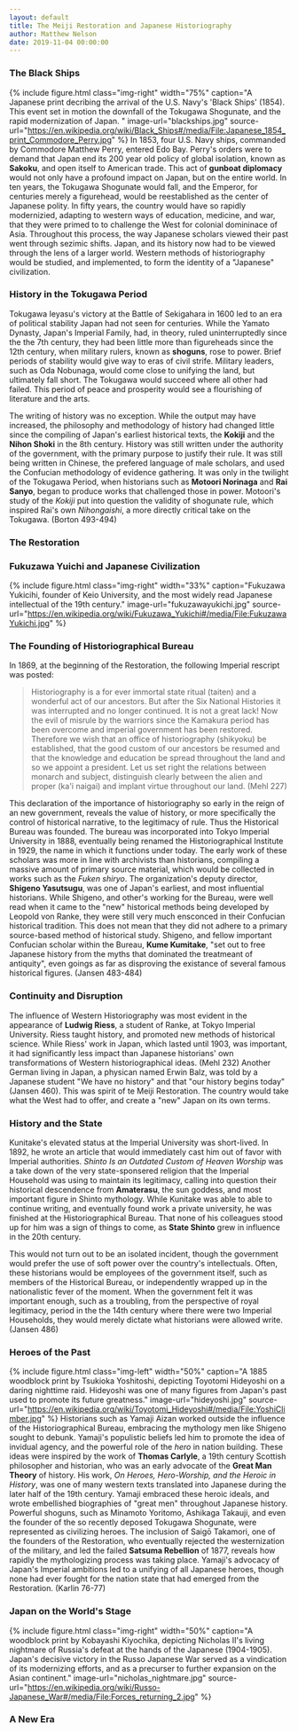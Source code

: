 ```yaml
---
layout: default
title: The Meiji Restoration and Japanese Historiography
author: Matthew Nelson
date: 2019-11-04 00:00:00
---
```


### The Black Ships

{% include figure.html
  class="img-right"
  width="75%"
  caption="A Japanese print decribing the arrival of the U.S. Navy's 'Black Ships' (1854).  This event set in motion the downfall of the Tokugawa Shogunate, and the rapid modernization of Japan. "
  image-url="blackships.jpg"
  source-url="https://en.wikipedia.org/wiki/Black_Ships#/media/File:Japanese_1854_print_Commodore_Perry.jpg"
%}
In 1853, four U.S. Navy ships, commanded by Commodore Matthew Perry, entered Edo Bay.  Perry's orders were to demand that Japan end its 200 year old policy of global isolation, known as **Sakoku**, and open itself to American trade.  This act of **gunboat diplomacy** would not only have a profound impact on Japan, but on the entire world.  In ten years, the Tokugawa Shogunate would fall, and the Emperor, for centuries merely a figurehead, would be reestablished as the center of Japanese polity.  In fifty years, the country would have so rapidly modernizied, adapting to western ways of education, medicine, and war, that they were primed to to challenge the West for colonial domininace of Asia.  Throughout this process, the way Japanese scholars viewed their past went through sezimic shifts.  Japan, and its history now had to be viewed through the lens of a larger world.  Western methods of historiography would be studied, and implemented, to form the identity of a "Japanese" civilization.


### History in the Tokugawa Period
Tokugawa Ieyasu's victory at the Battle of Sekigahara in 1600 led to an era of political stability Japan had not seen for centuries.  While the Yamato Dynasty, Japan's Imperial Family, had, in theory, ruled uninterruptedly since the the 7th century, they had been little more than figureheads since the 12th century, when military rulers, known as **shoguns**, rose to power.  Brief periods of stability would give way to eras of civil strife.  Military leaders, such as Oda Nobunaga, would come close to unifying the land, but ultimately fall short.  The Tokugawa would succeed where all other had failed.  This period of peace and prosperity would see a flourishing of literature and the arts.  

The writing of history was no exception.  While the output may have increased, the philosophy and methodology of history had changed little since the compiling of Japan's earliest historical texts, the **Kokiji** and the **Nihon Shoki** in the 8th century.  History was still written under the authority of the government, with the primary purpose to justify their rule.  It was still being written in Chinese, the prefered language of male scholars, and used the Confucian methodology of evidence gathering.  It was only in the twilight of the Tokugawa Period, when historians such as **Motoori Norinaga** and **Rai Sanyo**, began to produce works that challenged those in power.  Motoori's study of the *Kokiji* put into question the validity of shogunate rule, which inspired Rai's own *Nihongaishi*, a more directly critical take on the Tokugawa.  (Borton 493-494)

### The Restoration

### Fukuzawa Yuichi and Japanese Civilization

{% include figure.html
  class="img-right"
  width="33%"
  caption="Fukuzawa Yukicihi, founder of Keio University, and the most widely read Japanese intellectual of the 19th century."
  image-url="fukuzawayukichi.jpg"
  source-url="https://en.wikipedia.org/wiki/Fukuzawa_Yukichi#/media/File:FukuzawaYukichi.jpg"
%} 

### The Founding of Historiographical Bureau
In 1869, at the beginning of the Restoration, the following Imperial rescript was posted:

>Historiography is a for ever immortal state ritual (taiten) and a wonderful act of our ancestors. But after the Six National Histories it was interrupted and no longer continued.  It is not a great lack! Now the evil of misrule by the warriors since the Kamakura period has been overcome and imperial government has been restored. Therefore we wish that an office of historiography (shikyoku) be established, that the good custom of our ancestors be resumed and that the knowledge and education be spread throughout the land and so we appoint a president.  Let us set right the relations between monarch and subject, distinguish clearly between the alien and proper (ka'i naigai) and implant virtue throughout our land. (Mehl 227)

This declaration of the importance of historiography so early in the reign of an new government, reveals the value of history, or more specifically the control of historical narrative, to the legitimacy of rule.  Thus the Historical Bureau was founded.  The bureau was incorporated into Tokyo Imperial University in 1888, eventually being renamed the Historiographical Institute in 1929, the name in which it functions under today.  The early work of these scholars was more in line with archivists than historians, compiling a massive amount of primary source material, which would be collected in works such as the _Fuken shiryo_.  The organization's deputy director, **Shigeno Yasutsugu**, was one of Japan's earliest, and most influential historians.  While Shigeno, and other's working for the Bureau, were well read when it came to the "new" historical methods being developed by Leopold von Ranke, they were still very much ensconced in their Confucian historical tradition.  This does not mean that they did not adhere to a primary source-based method of historical study.  Shigeno, and fellow important Confucian scholar within the Bureau, **Kume Kumitake**, "set out to free Japanese history from the myths that dominated the treatmeant of antiquity", even goings as far as disproving the existance of several famous historical figures. (Jansen 483-484)

### Continuity and Disruption
The influence of Western Historiography was most evident in the appearance of **Ludwig Riess**, a student of Ranke, at Tokyo Imperial University.  Riess taught history, and promoted new methods of historical science.  While Riess' work in Japan, which lasted until 1903, was important, it had significantly less impact than Japanese historians' own transformations of Western historiographical ideas. (Mehl 232)  Another German living in Japan, a physican named Erwin Balz, was told by a Japanese student "We have no history" and that "our history begins today" (Jansen 460).  This was spirit of te Meiji Restoration.  The country would take what the West had to offer, and create a "new" Japan on its own terms.

### History and the State
Kunitake's elevated status at the Imperial University was short-lived.  In 1892, he wrote an article that would immediately cast him out of favor with Imperial authorities.  _Shinto Is an Outdated Custom of Heaven Worship_ was a take down of the very state-sponsered religion that the Imperial Household was using to maintain its legitimacy, calling into question their historical descendence from **Amaterasu**, the sun goddess, and most important figure in Shinto mythology.  While Kunitake was able to able to continue writing, and eventually found work a private university, he was finished at the Historiographical Bureau.  That none of his colleagues stood up for him was a sign of things to come, as **State Shinto** grew in influence in the 20th century.

This would not turn out to be an isolated incident, though the government would prefer the use of soft power over the country's intellectuals.  Often, these historians would be employees of the government itself, such as members of the Historical Bureau, or independently wrapped up in the nationalistic fever of the moment.  When the government felt it was important enough, such as a troubling, from the perspective of royal legitimacy, period in the the 14th century where there were two Imperial Households, they would merely dictate what historians were allowed write. (Jansen 486)


### Heroes of the Past
{% include figure.html
  class="img-left"
  width="50%"
  caption="A 1885 woodblock print by Tsukioka Yoshitoshi, depicting Toyotomi Hideyoshi on a daring nighttime raid.  Hideyoshi was one of many figures from Japan's past used to promote its future greatness."
  image-url="hideyoshi.jpg"
  source-url="https://en.wikipedia.org/wiki/Toyotomi_Hideyoshi#/media/File:YoshiClimber.jpg"
 %} 
Historians such as Yamaji Aizan worked outside the influence of the Historiographical Bureau, embracing the mythology men like Shigeno sought to debunk.  Yamaji's populistic beliefs led him to promote the idea of invidual agency, and the powerful role of the _hero_ in nation building.  These ideas were inspired by the work of **Thomas Carlyle**, a 19th century Scottish philosopher and historian, who was an early advocate of the **Great Man Theory** of history.  His work, *On Heroes, Hero-Worship, and the Heroic in History*, was one of many western texts translated into Japanese during the later half of the 19th century.  Yamaji embraced these heroic ideals, and wrote embellished biographies of "great men" throughout Japanese history.  Powerful shoguns, such as Minamoto Yoritomo, Ashikaga Takauji, and even the founder of the so recently deposed Tokugawa Shogunate, were represented as civilizing heroes.  The inclusion of Saigō Takamori, one of the founders of the Restoration, who eventually rejected the westernization of the military, and led the failed **Satsuma Rebellion** of 1877, reveals how rapidly the mythologizing process was taking place.  Yamaji's advocacy of Japan's Imperial ambitions led to a unifying of all Japanese heroes, though none had ever fought for the nation state that had emerged from the Restoration. (Karlin 76-77)



### Japan on the World's Stage

{% include figure.html
  class="img-right"
  width="50%"
  caption="A woodblock print by Kobayashi Kiyochika, depicting Nicholas II's living nightmare of Russia's defeat at the hands of the Japanese (1904-1905).  Japan's decisive victory in the Russo Japanese War served as a vindication of its modernizing efforts, and as a precurser to further expansion on the Asian continent."
  image-url="nicholas_nightmare.jpg"
  source-url="https://en.wikipedia.org/wiki/Russo-Japanese_War#/media/File:Forces_returning_2.jpg"
%} 

### A New Era
